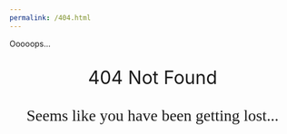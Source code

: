 ```yaml
---
permalink: /404.html
---
```

<p class="ch1">Ooooops...</p>

<p style="text-align:center; font-size:32px">404 Not Found</h1>

<p style="text-align:center; font-family:'Germania One', cursive; font-size:28px;">Seems like you have been getting lost...</p>
